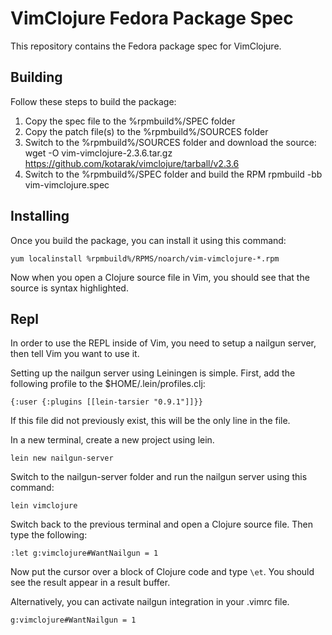 VimClojure Fedora Package Spec
==============================

This repository contains the Fedora package spec for VimClojure.

Building
--------

Follow these steps to build the package:

1. Copy the spec file to the %rpmbuild%/SPEC folder
2. Copy the patch file(s) to the %rpmbuild%/SOURCES folder
3. Switch to the %rpmbuild%/SOURCES folder and download the source:
    wget -O vim-vimclojure-2.3.6.tar.gz https://github.com/kotarak/vimclojure/tarball/v2.3.6
4. Switch to the %rpmbuild%/SPEC folder and build the RPM
    rpmbuild -bb vim-vimclojure.spec

Installing
----------

Once you build the package, you can install it using this command:

    yum localinstall %rpmbuild%/RPMS/noarch/vim-vimclojure-*.rpm

Now when you open a Clojure source file in Vim, you should see that the source is syntax highlighted.

Repl
----

In order to use the REPL inside of Vim, you need to setup a nailgun server, then tell Vim you want to use it.

Setting up the nailgun server using Leiningen is simple. First, add the following profile to the $HOME/.lein/profiles.clj:

    {:user {:plugins [[lein-tarsier "0.9.1"]]}}

If this file did not previously exist, this will be the only line in the file.

In a new terminal, create a new project using lein.

    lein new nailgun-server

Switch to the nailgun-server folder and run the nailgun server using this command:

    lein vimclojure

Switch back to the previous terminal and open a Clojure source file. Then type the following:

    :let g:vimclojure#WantNailgun = 1

Now put the cursor over a block of Clojure code and type `\et`. You should see the result appear in a result buffer.

Alternatively, you can activate nailgun integration in your .vimrc file.

    g:vimclojure#WantNailgun = 1
